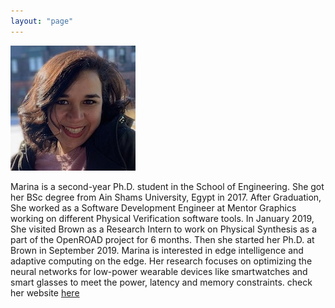 ```yaml
---
layout: "page"
---
```




![](/members/marina_mini.jpg)


Marina is a second-year Ph.D. student in the School of Engineering. She got her BSc degree from Ain Shams University, Egypt in 2017. After Graduation, She worked as a Software Development Engineer at Mentor Graphics working on different Physical Verification software tools. In January 2019, She visited Brown as a Research Intern to work on Physical Synthesis as a part of the OpenROAD project for 6 months. Then she started her Ph.D. at Brown in September 2019. Marina is interested in edge intelligence and adaptive computing on the edge. Her research focuses on optimizing the neural networks for low-power wearable devices like smartwatches and smart glasses to meet the power, latency and memory constraints. check her website [here](http://marinaneseem.me/)

